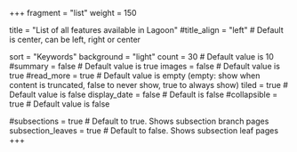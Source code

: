 +++
fragment = "list"
weight = 150

title = "List of all features available in Lagoon"
#title_align = "left" # Default is center, can be left, right or center

sort = "Keywords"
background = "light"
count = 30 # Default value is 10
#summary = false # Default value is true
images = false # Default value is true
#read_more = true # Default value is empty (empty: show when content is truncated, false to never show, true to always show)
tiled = true # Default value is false
display_date = false # Default is false
#collapsible = true # Default value is false

#subsections = true # Default to true. Shows subsection branch pages
subsection_leaves = true # Default to false. Shows subsection leaf pages
+++